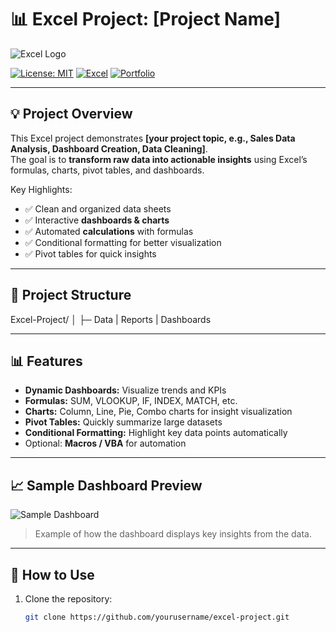 # 📊 Excel Project: [Project Name]

![Excel Logo](https://upload.wikimedia.org/wikipedia/commons/7/73/Microsoft_Excel_2013_logo.svg)  

[![License: MIT](https://img.shields.io/badge/License-MIT-yellow.svg)](LICENSE)
[![Excel](https://img.shields.io/badge/Microsoft%20Excel-Office-green?logo=microsoft-excel)](https://www.microsoft.com/en-us/microsoft-365/excel)
[![Portfolio](https://img.shields.io/badge/Portfolio-View-blue?logo=github)](https://github.com/yourusername)

---

## 💡 Project Overview
This Excel project demonstrates **[your project topic, e.g., Sales Data Analysis, Dashboard Creation, Data Cleaning]**.  
The goal is to **transform raw data into actionable insights** using Excel’s formulas, charts, pivot tables, and dashboards.  

Key Highlights:  
- ✅ Clean and organized data sheets  
- ✅ Interactive **dashboards & charts**  
- ✅ Automated **calculations** with formulas  
- ✅ Conditional formatting for better visualization  
- ✅ Pivot tables for quick insights  

---

## 📁 Project Structure

Excel-Project/
│
├─
Data | Reports | Dashboards


---

## 📊 Features
- **Dynamic Dashboards:** Visualize trends and KPIs  
- **Formulas:** SUM, VLOOKUP, IF, INDEX, MATCH, etc.  
- **Charts:** Column, Line, Pie, Combo charts for insight visualization  
- **Pivot Tables:** Quickly summarize large datasets  
- **Conditional Formatting:** Highlight key data points automatically  
- Optional: **Macros / VBA** for automation  

---

## 📈 Sample Dashboard Preview
![Sample Dashboard](https://via.placeholder.com/600x300?text=Dashboard+Preview)  

> Example of how the dashboard displays key insights from the data.

---

## 🚀 How to Use
1. Clone the repository:  
   ```bash
   git clone https://github.com/yourusername/excel-project.git
